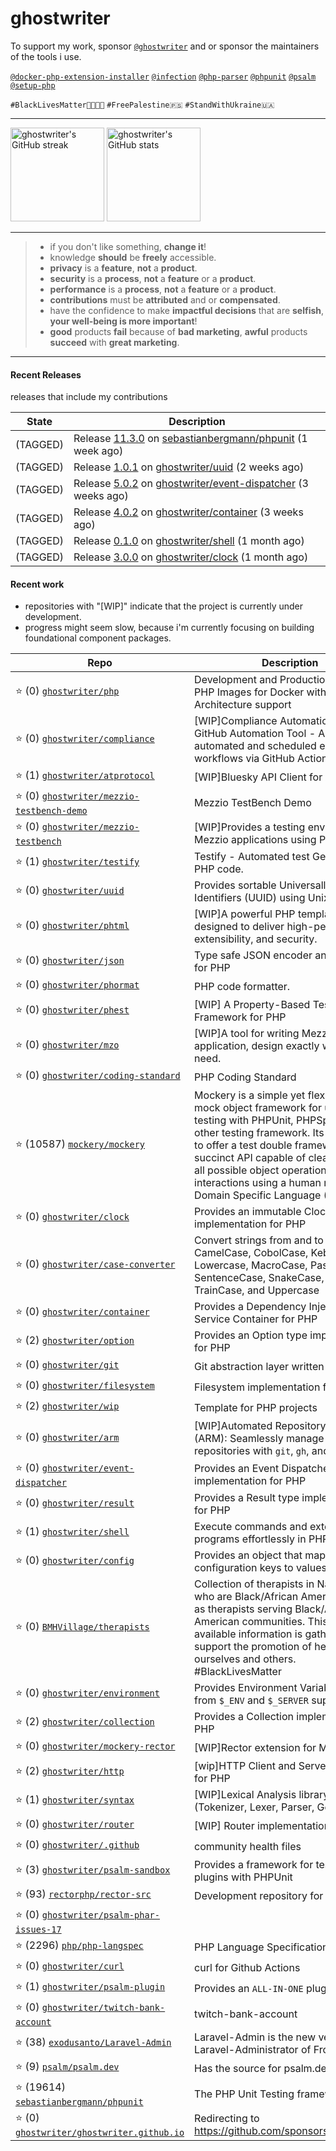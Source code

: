 # ghostwriter

To support my work, sponsor [`@ghostwriter`](https://github.com/sponsors/ghostwriter) and or sponsor the maintainers of the tools i use.

[`@docker-php-extension-installer`](https://github.com/mlocati/docker-php-extension-installer)
[`@infection`](https://github.com/infection/infection)
[`@php-parser`](https://github.com/nikic/php-parser)
[`@phpunit`](https://github.com/sebastianbergmann/phpunit)
[`@psalm`](https://github.com/vimeo/psalm)
[`@setup-php`](https://github.com/shivammathur/setup-php)

`#BlackLivesMatter✊🏾✊🏿`
`#FreePalestine🇵🇸`
`#StandWithUkraine🇺🇦` 

---

<div align="ncenter">

<img alt="ghostwriter's GitHub streak" height="150px" src="https://github-readme-streak-stats.herokuapp.com/?user=ghostwriter">

<img alt="ghostwriter's GitHub stats" height="150px" src="https://github-readme-stats.vercel.app/api?username=ghostwriter&show_icons=true&count_private=true&hide_title=true&hide_rank=true&icon_color=333">

</div>

---

> - if you don't like something, **change it**!
> - knowledge **should** be **freely** accessible.
> - **privacy** is a **feature**, **not** a **product**.
> - **security** is a **process**, **not** a **feature** or a **product**.
> - **performance** is a **process**, **not** a **feature** or a **product**.
> - **contributions** must be **attributed** and or **compensated**.
> - have the confidence to make **impactful decisions** that are **selfish**, **your well-being is more important**!
> - **good** products **fail** because of **bad marketing**, **awful** products **succeed** with **great marketing**.

---

#### Recent Releases

releases that include my contributions

| State | Description |
| --- | --- |
| (TAGGED) | Release [11.3.0](https://github.com/sebastianbergmann/phpunit/releases/tag/11.3.0) on [sebastianbergmann/phpunit](https://github.com/sebastianbergmann/phpunit) (1 week ago)|
| (TAGGED) | Release [1.0.1](https://github.com/ghostwriter/uuid/releases/tag/1.0.1) on [ghostwriter/uuid](https://github.com/ghostwriter/uuid) (2 weeks ago)|
| (TAGGED) | Release [5.0.2](https://github.com/ghostwriter/event-dispatcher/releases/tag/5.0.2) on [ghostwriter/event-dispatcher](https://github.com/ghostwriter/event-dispatcher) (3 weeks ago)|
| (TAGGED) | Release [4.0.2](https://github.com/ghostwriter/container/releases/tag/4.0.2) on [ghostwriter/container](https://github.com/ghostwriter/container) (3 weeks ago)|
| (TAGGED) | Release [0.1.0](https://github.com/ghostwriter/shell/releases/tag/0.1.0) on [ghostwriter/shell](https://github.com/ghostwriter/shell) (1 month ago)|
| (TAGGED) | Release [3.0.0](https://github.com/ghostwriter/clock/releases/tag/3.0.0) on [ghostwriter/clock](https://github.com/ghostwriter/clock) (1 month ago)|

#### Recent work

- repositories with "[WIP]" indicate that the project is currently under development.
- progress might seem slow, because i'm currently focusing on building foundational component packages.

| Repo | Description |
| --- | --- |
| ⭐️ (0) [`ghostwriter/php`](https://github.com/ghostwriter/php) | Development and Production-ready PHP Images for Docker with Multi-Architecture support |
| ⭐️ (0) [`ghostwriter/compliance`](https://github.com/ghostwriter/compliance) | [WIP]Compliance Automation for OSS - GitHub Automation Tool - A solution for automated and scheduled execution of workflows via GitHub Action. |
| ⭐️ (1) [`ghostwriter/atprotocol`](https://github.com/ghostwriter/atprotocol) | [WIP]Bluesky API Client for AT Protocol |
| ⭐️ (0) [`ghostwriter/mezzio-testbench-demo`](https://github.com/ghostwriter/mezzio-testbench-demo) | Mezzio TestBench Demo |
| ⭐️ (0) [`ghostwriter/mezzio-testbench`](https://github.com/ghostwriter/mezzio-testbench) | [WIP]Provides a testing environment for Mezzio applications using PHPUnit. |
| ⭐️ (1) [`ghostwriter/testify`](https://github.com/ghostwriter/testify) | Testify - Automated test Generation for PHP code. |
| ⭐️ (0) [`ghostwriter/uuid`](https://github.com/ghostwriter/uuid) | Provides sortable Universally Unique Identifiers (UUID) using Unix timestamp. |
| ⭐️ (0) [`ghostwriter/phtml`](https://github.com/ghostwriter/phtml) | [WIP]A powerful PHP template engine designed to deliver high-performance, extensibility, and security. |
| ⭐️ (0) [`ghostwriter/json`](https://github.com/ghostwriter/json) | Type safe JSON encoder and decoder for PHP |
| ⭐️ (0) [`ghostwriter/phormat`](https://github.com/ghostwriter/phormat) | PHP code formatter. |
| ⭐️ (0) [`ghostwriter/phest`](https://github.com/ghostwriter/phest) | [WIP] A Property-Based Testing Framework for PHP |
| ⭐️ (0) [`ghostwriter/mzo`](https://github.com/ghostwriter/mzo) | [WIP]A tool for writing Mezzio application, design exactly what you need. |
| ⭐️ (0) [`ghostwriter/coding-standard`](https://github.com/ghostwriter/coding-standard) | PHP Coding Standard |
| ⭐️ (10587) [`mockery/mockery`](https://github.com/mockery/mockery) | Mockery is a simple yet flexible PHP mock object framework for use in unit testing with PHPUnit, PHPSpec or any other testing framework. Its core goal is to offer a test double framework with a succinct API capable of clearly defining all possible object operations and interactions using a human readable Domain Specific Language (DSL). |
| ⭐️ (0) [`ghostwriter/clock`](https://github.com/ghostwriter/clock) | Provides an immutable Clock implementation for PHP |
| ⭐️ (0) [`ghostwriter/case-converter`](https://github.com/ghostwriter/case-converter) | Convert strings from and to AdaCase, CamelCase, CobolCase, KebabCase, Lowercase, MacroCase, PascalCase, SentenceCase, SnakeCase, TitleCase, TrainCase, and Uppercase |
| ⭐️ (0) [`ghostwriter/container`](https://github.com/ghostwriter/container) | Provides a Dependency Injection Service Container for PHP |
| ⭐️ (2) [`ghostwriter/option`](https://github.com/ghostwriter/option) | Provides an Option type implementation for PHP |
| ⭐️ (0) [`ghostwriter/git`](https://github.com/ghostwriter/git) | Git abstraction layer written in PHP |
| ⭐️ (0) [`ghostwriter/filesystem`](https://github.com/ghostwriter/filesystem) | Filesystem implementation for PHP |
| ⭐️ (2) [`ghostwriter/wip`](https://github.com/ghostwriter/wip) | Template for PHP projects |
| ⭐️ (0) [`ghostwriter/arm`](https://github.com/ghostwriter/arm) | [WIP]Automated Repository Manager (ARM):  Seamlessly manage multiple `PHP` repositories with `git`, `gh`, and `composer`. |
| ⭐️ (0) [`ghostwriter/event-dispatcher`](https://github.com/ghostwriter/event-dispatcher) | Provides an Event Dispatcher implementation for PHP |
| ⭐️ (0) [`ghostwriter/result`](https://github.com/ghostwriter/result) | Provides a Result type implementation for PHP |
| ⭐️ (1) [`ghostwriter/shell`](https://github.com/ghostwriter/shell) | Execute commands and external programs effortlessly in PHP |
| ⭐️ (0) [`ghostwriter/config`](https://github.com/ghostwriter/config) | Provides an object that maps configuration keys to values. |
| ⭐️ (0) [`BMHVillage/therapists`](https://github.com/BMHVillage/therapists) | Collection of therapists in Nashville, TN who are Black/African American, as well as therapists serving Black/African American communities. This publicly available information is gathered to support the promotion of healing for ourselves and others. #BlackLivesMatter |
| ⭐️ (0) [`ghostwriter/environment`](https://github.com/ghostwriter/environment) | Provides Environment Variables derived from `$_ENV` and `$_SERVER` super-globals |
| ⭐️ (2) [`ghostwriter/collection`](https://github.com/ghostwriter/collection) | Provides a Collection implementation for PHP |
| ⭐️ (0) [`ghostwriter/mockery-rector`](https://github.com/ghostwriter/mockery-rector) | [WIP]Rector extension for Mockery🦜 |
| ⭐️ (2) [`ghostwriter/http`](https://github.com/ghostwriter/http) | [wip]HTTP Client and Server abstraction for PHP |
| ⭐️ (1) [`ghostwriter/syntax`](https://github.com/ghostwriter/syntax) | [WIP]Lexical Analysis library for PHP (Tokenizer, Lexer, Parser, Generator) |
| ⭐️ (0) [`ghostwriter/router`](https://github.com/ghostwriter/router) | [WIP] Router implementation for PHP |
| ⭐️ (0) [`ghostwriter/.github`](https://github.com/ghostwriter/.github) | community health files |
| ⭐️ (3) [`ghostwriter/psalm-sandbox`](https://github.com/ghostwriter/psalm-sandbox) | Provides a framework for testing Psalm plugins with PHPUnit |
| ⭐️ (93) [`rectorphp/rector-src`](https://github.com/rectorphp/rector-src) | Development repository for Rector |
| ⭐️ (0) [`ghostwriter/psalm-phar-issues-17`](https://github.com/ghostwriter/psalm-phar-issues-17) |  |
| ⭐️ (2296) [`php/php-langspec`](https://github.com/php/php-langspec) | PHP Language Specification |
| ⭐️ (0) [`ghostwriter/curl`](https://github.com/ghostwriter/curl) | curl for Github Actions |
| ⭐️ (1) [`ghostwriter/psalm-plugin`](https://github.com/ghostwriter/psalm-plugin) | Provides an `ALL-IN-ONE` plugin for Psalm |
| ⭐️ (0) [`ghostwriter/twitch-bank-account`](https://github.com/ghostwriter/twitch-bank-account) | twitch-bank-account |
| ⭐️ (38) [`exodusanto/Laravel-Admin`](https://github.com/exodusanto/Laravel-Admin) | Laravel-Admin is the new version of Laravel-Administrator of Frozennode |
| ⭐️ (9) [`psalm/psalm.dev`](https://github.com/psalm/psalm.dev) | Has the source for psalm.dev |
| ⭐️ (19614) [`sebastianbergmann/phpunit`](https://github.com/sebastianbergmann/phpunit) | The PHP Unit Testing framework. |
| ⭐️ (0) [`ghostwriter/ghostwriter.github.io`](https://github.com/ghostwriter/ghostwriter.github.io) | Redirecting to https://github.com/sponsors/ghostwriter |

